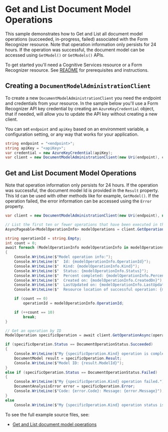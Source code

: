 # Get and List Document Model Operations

This sample demonstrates how to Get and List all document model operations (succeeded, in-progress, failed) associated with the Form Recognizer resource. Note that operation information only persists for 24 hours.
If the operation was successful, the document model can be accessed using `GetModel()` or `GetModels()` APIs.

To get started you'll need a Cognitive Services resource or a Form Recognizer resource.  See [README][README] for prerequisites and instructions.

## Creating a `DocumentModelAdministrationClient`

To create a new `DocumentModelAdministrationClient` you need the endpoint and credentials from your resource. In the sample below you'll use a Form Recognizer API key credential by creating an `AzureKeyCredential` object, that if needed, will allow you to update the API key without creating a new client.

You can set `endpoint` and `apiKey` based on an environment variable, a configuration setting, or any way that works for your application.

```C# Snippet:CreateDocumentModelAdministrationClient
string endpoint = "<endpoint>";
string apiKey = "<apiKey>";
var credential = new AzureKeyCredential(apiKey);
var client = new DocumentModelAdministrationClient(new Uri(endpoint), credential);
```

## Get and List Document Model Operations

Note that operation information only persists for 24 hours. If the operation was successful, the document model Id is provided in the `Result` property. This Id can be used with
other methods like for example, `GetModel()`.
If the operation failed, the error information can be accessed using the `Error` property.

```C# Snippet:FormRecognizerSampleGetAndListOperations
var client = new DocumentModelAdministrationClient(new Uri(endpoint), new AzureKeyCredential(apiKey));

// List the first ten or fewer operations that have been executed in the last 24h.
AsyncPageable<ModelOperationInfo> modelOperations = client.GetOperationsAsync();

string operationId = string.Empty;
int count = 0;
await foreach (ModelOperationInfo modelOperationInfo in modelOperations)
{
    Console.WriteLine($"Model operation info:");
    Console.WriteLine($"  Id: {modelOperationInfo.OperationId}");
    Console.WriteLine($"  Kind: {modelOperationInfo.Kind}");
    Console.WriteLine($"  Status: {modelOperationInfo.Status}");
    Console.WriteLine($"  Percent completed: {modelOperationInfo.PercentCompleted}");
    Console.WriteLine($"  Created on: {modelOperationInfo.CreatedOn}");
    Console.WriteLine($"  LastUpdated on: {modelOperationInfo.LastUpdatedOn}");
    Console.WriteLine($"  Resource location of successful operation: {modelOperationInfo.ResourceLocation}");

    if (count == 0)
        operationId = modelOperationInfo.OperationId;

    if (++count == 10)
        break;
}

// Get an operation by ID
ModelOperation specificOperation = await client.GetOperationAsync(operationId);

if (specificOperation.Status == DocumentOperationStatus.Succeeded)
{
    Console.WriteLine($"My {specificOperation.Kind} operation is completed.");
    DocumentModel result = specificOperation.Result;
    Console.WriteLine($"Model ID: {result.ModelId}");
}
else if (specificOperation.Status == DocumentOperationStatus.Failed)
{
    Console.WriteLine($"My {specificOperation.Kind} operation failed.");
    DocumentAnalysisError error = specificOperation.Error;
    Console.WriteLine($"Code: {error.Code}: Message: {error.Message}");
}
else
    Console.WriteLine($"My {specificOperation.Kind} operation status is {specificOperation.Status}");
```

To see the full example source files, see:

* [Get and List document model operations](https://github.com/Azure/azure-sdk-for-net/blob/main/sdk/formrecognizer/Azure.AI.FormRecognizer/tests/samples/Sample_GetAndListOperationsAsync.cs)

[README]: https://github.com/Azure/azure-sdk-for-net/tree/main/sdk/formrecognizer/Azure.AI.FormRecognizer#getting-started
[labeling_tool]: https://aka.ms/azsdk/formrecognizer/labelingtool
